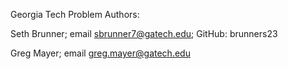Georgia Tech Problem Authors:

Seth Brunner; email sbrunner7@gatech.edu; GitHub: brunners23

Greg Mayer; email greg.mayer@gatech.edu
